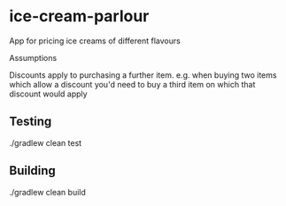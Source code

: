 # ice-cream-parlour
App for pricing ice creams of different flavours

Assumptions

Discounts apply to purchasing a further item. e.g. when buying two items which allow a discount you'd need to buy a third item on which that discount would apply

## Testing
./gradlew clean test

## Building
./gradlew clean build


